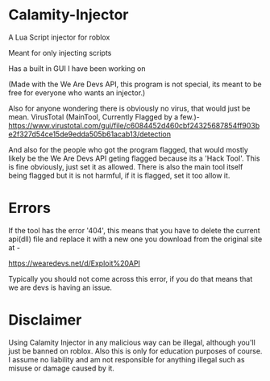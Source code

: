# Calamity-Injector
A Lua Script injector for roblox

Meant for only injecting scripts

Has a built in GUI I have been working on

(Made with the We Are Devs API, this program is not special, its meant to be free for everyone who wants an injector.)

Also for anyone wondering there is obviously no virus, that would just be mean. VirusTotal (MainTool, Currently Flagged by a few.)- https://www.virustotal.com/gui/file/c6084452d460cbf24325687854ff903be2f327d54ce15de9edda505b61acab13/detection

And also for the people who got the program flagged, that would mostly likely be the We Are Devs API geting flagged because its a 'Hack Tool'. This is fine obviously, just set it as allowed. There is also the main tool itself being flagged but it is not harmful, if it is flagged, set it too allow it.
# Errors
If the tool has the error '404', this means that you have to delete the current api(dll) file and replace it with a new one you download from the original site at - 

https://wearedevs.net/d/Exploit%20API

Typically you should not come across this error, if you do that means that we are devs is having an issue.
# Disclaimer
Using Calamity Injector in any malicious way can be illegal, although you'll just be banned on roblox.
Also this is only for education purposes of course.
I assume no liability and am not responsible for anything illegal such as misuse or damage caused by it.
